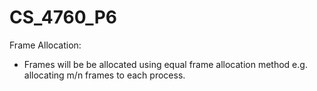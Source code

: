 # CS_4760_P6

Frame Allocation:
- Frames will be be allocated using equal frame allocation method e.g. allocating m/n frames to each process.




